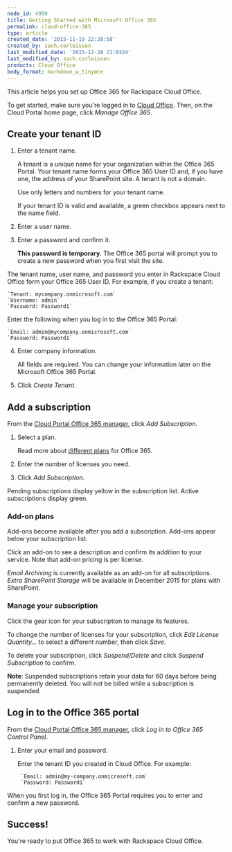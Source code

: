```yaml
---
node_id: 4950
title: Getting Started with Microsoft Office 365
permalink: cloud-office-365
type: article
created_date: '2015-11-19 22:20:58'
created_by: zach.corleissen
last_modified_date: '2015-12-28 21:0324'
last_modified_by: zach.corleissen
products: Cloud Office
body_format: markdown_w_tinymce
---
```


This article helps you set up Office 365 for Rackspace Cloud Office.

To get started, make sure you're logged in to [Cloud Office](https://cp.rackspace.com). Then, on the Cloud Portal home page, click *Manage Office 365*.

## Create your tenant ID

1. Enter a tenant name.

    A tenant is a unique name for your organization within the Office 365 Portal. Your tenant name forms your Office 365 User ID and, if you have one, the address of your SharePoint site.  A tenant is not a domain. 

    Use only letters and numbers for your tenant name.

    If your tenant ID is valid and available, a green checkbox appears next to the name field. 

2. Enter a user name.

3. Enter a password and confirm it.

    **This password is temporary.** The Office 365 portal will prompt you to create a new password when you first visit the site.

The tenant name, user name, and password you enter in Rackspace Cloud Office form your Office 365 User ID. For example, if you create a tenant:

    `Tenant: mycompany.onmicrosoft.com`
    `Username: admin`
    `Password: Password1`

Enter the following when you log in to the Office 365 Portal:

    `Email: admin@mycompany.onmicrosoft.com`
    `Password: Password1`

4. Enter company information.

    All fields are required. You can change your information later on the Microsoft Office 365 Portal.

5. Click *Create Tenant*.

## Add a subscription

From the [Cloud Portal Office 365 manager](https://cp.rackspace.com/Office365#/Manage), click *Add Subscription*.

1. Select a plan.

    Read more about [different plans](https://www.rackspace.com/office-365) for Office 365.

2. Enter the number of licenses you need.

3. Click *Add Subscription*.

Pending subscriptions display yellow in the subscription list. Active subscriptions display green.

### Add-on plans

Add-ons become available after you add a subscription. Add-ons appear below your subscription list. 

Click an add-on to see a description and confirm its addition to your service. Note that add-on pricing is per license. 

*Email Archiving* is currently available as an add-on for all subscriptions. *Extra SharePoint Storage* will be available in December 2015 for plans with SharePoint.

### Manage your subscription

Click the gear icon for your subscription to manage its features.

To change the number of licenses for your subscription, click *Edit License Quantity...* to select a different number, then click *Save*.

To delete your subscription, click *Suspend/Delete* and click *Suspend Subscription* to confirm.

**Note**: Suspended subscriptions retain your data for 60 days before being permanently deleted. You will not be billed while a subscription is suspended.

## Log in to the Office 365 portal

From the [Cloud Portal Office 365 manager](https://cp.rackspace.com/Office365#/Manage), click *Log in to Office 365 Control Panel*.

1. Enter your email and password.

    Enter the tenant ID you created in Cloud Office. For example:

        `Email: admin@my-company.onmicrosoft.com`
        `Password: Password1`

When you first log in, the Office 365 Portal requires you to enter and confirm a new password.

## Success!

You're ready to put Office 365 to work with Rackspace Cloud Office.
